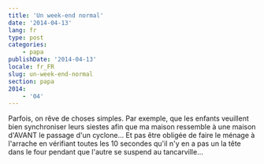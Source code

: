 ```yaml
---
title: 'Un week-end normal'
date: '2014-04-13'
lang: fr
type: post
categories:
    - papa
publishDate: '2014-04-13'
locale: fr_FR
slug: un-week-end-normal
section: papa
2014:
    - '04'
---
```


Parfois, on rêve de choses simples. Par exemple, que les enfants veuillent bien synchroniser leurs siestes afin que ma maison ressemble à une maison d'AVANT le passage d'un cyclone... Et pas être obligée de faire le ménage à l'arrache en vérifiant toutes les 10 secondes qu'il n'y en a pas un la tête dans le four pendant que l'autre se suspend au tancarville...
